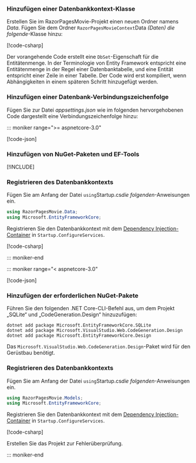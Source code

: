 <a name="dc"></a>

### <a name="add-a-database-context-class"></a>Hinzufügen einer Datenbankkontext-Klasse

Erstellen Sie im RazorPagesMovie-Projekt einen neuen Ordner namens *Data*. Fügen Sie dem Ordner `RazorPagesMovieContext`Data *(Daten) die folgende*-Klasse hinzu:

[!code-csharp[](~/tutorials/razor-pages/razor-pages-start/sample/RazorPagesMovie30/Data/RazorPagesMovieContext.cs)]

Der vorangehende Code erstellt eine `DbSet`-Eigenschaft für die Entitätenmenge. In der Terminologie von Entity Framework entspricht eine Entitätenmenge in der Regel einer Datenbanktabelle, und eine Entität entspricht einer Zeile in einer Tabelle. Der Code wird erst kompiliert, wenn Abhängigkeiten in einem späteren Schritt hinzugefügt werden.

<a name="cs"></a>

### <a name="add-a-database-connection-string"></a>Hinzufügen einer Datenbank-Verbindungszeichenfolge

Fügen Sie zur Datei *appsettings.json* wie im folgenden hervorgehobenen Code dargestellt eine Verbindungszeichenfolge hinzu:

::: moniker range=">= aspnetcore-3.0"

[!code-json[](~/tutorials/razor-pages/razor-pages-start/sample/RazorPagesMovie30/appsettings_SQLite.json?highlight=10-12)]

### <a name="add-nuget-packages-and-ef-tools"></a>Hinzufügen von NuGet-Paketen und EF-Tools

[!INCLUDE[](~/includes/add-EF-NuGet-SQLite-CLI.md)]

<a name="reg"></a>

### <a name="register-the-database-context"></a>Registrieren des Datenbankkontexts

Fügen Sie am Anfang der Datei `using`Startup.cs*die folgenden*-Anweisungen ein.

```csharp
using RazorPagesMovie.Data;
using Microsoft.EntityFrameworkCore;
```

Registrieren Sie den Datenbankkontext mit dem [Dependency Injection-Container](xref:fundamentals/dependency-injection) in `Startup.ConfigureServices`.

[!code-csharp[](~/tutorials/razor-pages/razor-pages-start/sample/RazorPagesMovie30/Startup.cs?name=snippet_UseSqlite&highlight=11-12)]

::: moniker-end

::: moniker range="< aspnetcore-3.0"

[!code-json[](~/tutorials/razor-pages/razor-pages-start/sample/RazorPagesMovie/appsettings_SQLite.json?highlight=8-9)]

### <a name="add-required-nuget-packages"></a>Hinzufügen der erforderlichen NuGet-Pakete

Führen Sie den folgenden .NET Core-CLI-Befehl aus, um dem Projekt „SQLite“ und „CodeGeneration.Design“ hinzuzufügen:

```dotnetcli
dotnet add package Microsoft.EntityFrameworkCore.SQLite
dotnet add package Microsoft.VisualStudio.Web.CodeGeneration.Design
dotnet add package Microsoft.EntityFrameworkCore.Design
```

Das `Microsoft.VisualStudio.Web.CodeGeneration.Design`-Paket wird für den Gerüstbau benötigt.

<a name="reg"></a>

### <a name="register-the-database-context"></a>Registrieren des Datenbankkontexts

Fügen Sie am Anfang der Datei `using`Startup.cs*die folgenden*-Anweisungen ein.

```csharp
using RazorPagesMovie.Models;
using Microsoft.EntityFrameworkCore;
```

Registrieren Sie den Datenbankkontext mit dem [Dependency Injection-Container](xref:fundamentals/dependency-injection) in `Startup.ConfigureServices`.

[!code-csharp[](~/tutorials/razor-pages/razor-pages-start/sample/RazorPagesMovie22/Startup.cs?name=snippet_UseSqlite&highlight=11-12)]

Erstellen Sie das Projekt zur Fehlerüberprüfung.

::: moniker-end

